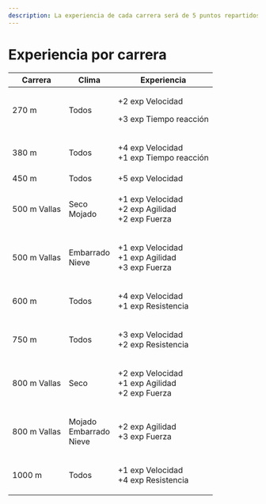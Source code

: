 ```yaml
---
description: La experiencia de cada carrera será de 5 puntos repartidos según esta tabla
---
```


# Experiencia por carrera

| Carrera      | Clima                               | Experiencia                                                 |
| ------------ | ----------------------------------- | ----------------------------------------------------------- |
| 270 m        | Todos                               | <p>+2 exp Velocidad</p><p>+3 exp Tiempo reacción</p>        |
| 380 m        | Todos                               | <p>+4 exp Velocidad<br>+1 exp Tiempo reacción</p>           |
| 450 m        | Todos                               | +5 exp Velocidad                                            |
| 500 m Vallas | <p>Seco<br>Mojado</p>               | <p>+1 exp Velocidad<br>+2 exp Agilidad<br>+2 exp Fuerza</p> |
| 500 m Vallas | <p>Embarrado<br>Nieve</p>           | <p>+1 exp Velocidad<br>+1 exp Agilidad<br>+3 exp Fuerza</p> |
| 600 m        | Todos                               | <p>+4 exp Velocidad<br>+1 exp Resistencia</p>               |
| 750 m        | Todos                               | <p>+3 exp Velocidad<br>+2 exp Resistencia</p>               |
| 800 m Vallas | Seco                                | <p>+2 exp Velocidad<br>+1 exp Agilidad<br>+2 exp Fuerza</p> |
| 800 m Vallas | <p>Mojado<br>Embarrado<br>Nieve</p> | <p>+2 exp Agilidad<br>+3 exp Fuerza</p>                     |
| 1000 m       | Todos                               | <p>+1 exp Velocidad<br>+4 exp Resistencia</p>               |

